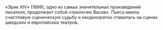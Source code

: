 <!--2016-12-21 21:08:42-->
«Эрик XIV» (1899), одно из самых значительных произведений писателя, продолжает собой «трилогию Васов». Пьеса имела счастливую сценическую судьбу и неоднократно ставилась на сценах шведских и европейских театров.